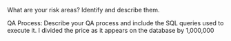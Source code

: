What are your risk areas? Identify and describe them.



QA Process:
Describe your QA process and include the SQL queries used to execute it.
I divided the price as it appears on the database by 1,000,000
